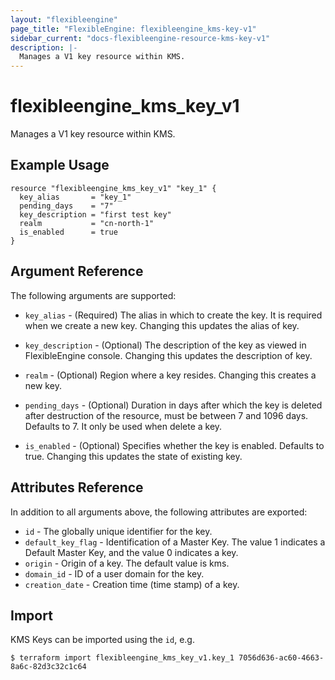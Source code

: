 ```yaml
---
layout: "flexibleengine"
page_title: "FlexibleEngine: flexibleengine_kms-key-v1"
sidebar_current: "docs-flexibleengine-resource-kms-key-v1"
description: |-
  Manages a V1 key resource within KMS.
---
```


# flexibleengine\_kms\_key_v1

Manages a V1 key resource within KMS.

## Example Usage

```hcl
resource "flexibleengine_kms_key_v1" "key_1" {
  key_alias       = "key_1"
  pending_days    = "7"
  key_description = "first test key"
  realm           = "cn-north-1"
  is_enabled      = true
}
```

## Argument Reference

The following arguments are supported:

* `key_alias` - (Required) The alias in which to create the key. It is required when
    we create a new key. Changing this updates the alias of key.

* `key_description` - (Optional) The description of the key as viewed in FlexibleEngine console.
    Changing this updates the description of key.

* `realm` - (Optional) Region where a key resides. Changing this creates a new key.

* `pending_days` - (Optional) Duration in days after which the key is deleted
    after destruction of the resource, must be between 7 and 1096 days. Defaults to 7.
    It only be used when delete a key.

* `is_enabled` - (Optional) Specifies whether the key is enabled. Defaults to true.
    Changing this updates the state of existing key.


## Attributes Reference

In addition to all arguments above, the following attributes are exported:

* `id` - The globally unique identifier for the key.
* `default_key_flag` - Identification of a Master Key. The value 1 indicates a Default
    Master Key, and the value 0 indicates a key.
* `origin` - Origin of a key. The default value is kms.
* `domain_id` - ID of a user domain for the key.
* `creation_date` - Creation time (time stamp) of a key.


## Import

KMS Keys can be imported using the `id`, e.g.

```
$ terraform import flexibleengine_kms_key_v1.key_1 7056d636-ac60-4663-8a6c-82d3c32c1c64
```
